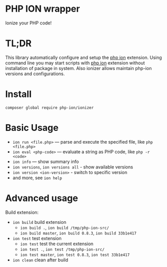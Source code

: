 PHP ION wrapper
===

Ionize your PHP code!

# TL;DR

This library automatically configure and setup the [php ion](https://github.com/php-ion/php-ion) extension.
Using command line you may start scripts with [php ion](https://github.com/php-ion/php-ion) extension without installation of package in system. Also ionizer allows maintain php-ion versions and configurations.

# Install

`composer global require php-ion/ionizer`

# Basic Usage

* `ion run <file.php>` — parse and execute the specified file, like `php <file.php>`
* `ion eval <php-code>` — evaluate a string as PHP code, like `php -r <code>`
* `ion info` — show summary info
* `ion versions`, `ion versions all` - show available versions
* `ion version <ion-version>` - switch to specific version
* and more, see `ion help`

# Advanced usage

Build extension: 

* `ion build` build extension
  * `ion build .`, `ion build /tmp/php-ion-src/`
  * `ion build master`, `ion build 0.8.3`, `ion build 33b1e417`
* `ion test` test extension
  * `ion test` test the current extension
  * `ion test .`, `ion test /tmp/php-ion-src/`
  * `ion test master`, `ion test 0.8.3`, `ion test 33b1e417`
* `ion clean` clean after build